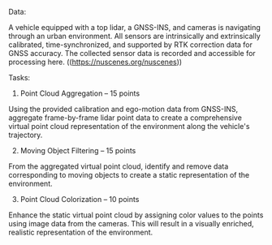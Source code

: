 Data: 

A vehicle equipped with a top lidar, a GNSS-INS, and cameras is navigating through an urban environment. All sensors are intrinsically and extrinsically calibrated, time-synchronized, and supported by RTK correction data for GNSS accuracy. The collected sensor data is recorded and accessible for processing here. ((https://nuscenes.org/nuscenes))

 

Tasks: 

1. Point Cloud Aggregation – 15 points 

Using the provided calibration and ego-motion data from GNSS-INS, aggregate frame-by-frame lidar point data to create a comprehensive virtual point cloud representation of the environment along the vehicle's trajectory. 
 

2. Moving Object Filtering – 15 points 

From the aggregated virtual point cloud, identify and remove data corresponding to moving objects to create a static representation of the environment. 
 

3. Point Cloud Colorization – 10 points 

Enhance the static virtual point cloud by assigning color values to the points using image data from the cameras. This will result in a visually enriched, realistic representation of the environment. 
